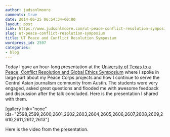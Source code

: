 ```yaml
---
author: judsonlmoore
comments: true
date: 2014-06-25 06:54:34+00:00
layout: post
link: https://www.judsonlmoore.com/ut-peace-conflict-resolution-symposium/
slug: ut-peace-conflict-resolution-symposium
title: UT Peace and Conflict Resolution Symposium
wordpress_id: 2597
categories:
- blog
---
```


Today I gave an hour-long presentation at the [University of Texas to a Peace, Conflict Resolution and Global Ethics Symposium](http://www.utpcr.org/) where I spoke in large part about my Peace Corps projects and how I continue to serve the Central Asian journalism community from Austin. The students were very engaged, asked great questions and flooded me with awesome feedback and discussion after the talk concluded. Here is the presentation I shared with them.


[gallery link="none" ids="2598,2599,2600,2601,2602,2603,2604,2605,2606,2607,2608,2609,2610,2611,2612,2613"]



Here is the video from the presentation.


